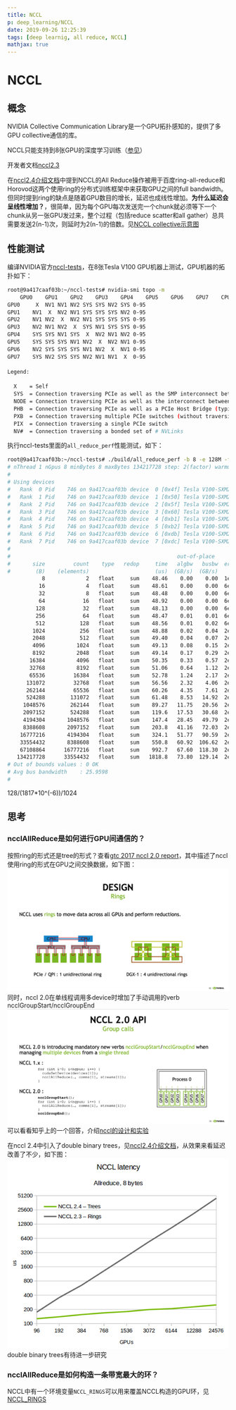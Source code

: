 ```yaml
---
title: NCCL
p: deep_learning/NCCL
date: 2019-09-26 12:25:39
tags: [deep learnig, all reduce, NCCL]
mathjax: true
---
```


# NCCL

## 概念
NVIDIA Collective Communication Library是一个GPU拓扑感知的，提供了多GPU collective通信的库。

NCCL只能支持到8张GPU的深度学习训练（[参见](https://docs.nvidia.com/deeplearning/sdk/introduction/index.html#introduction)）

开发者文档[nccl2.3](https://devblogs.nvidia.com/scaling-deep-learning-training-nccl/)

在[nccl2.4介绍文档](https://devblogs.nvidia.com/massively-scale-deep-learning-training-nccl-2-4/)中提到NCCL的All Reduce操作被用于百度ring-all-reduce和Horovod这两个使用ring的分布式训练框架中来获取GPU之间的full bandwidth。但同时提到ring的缺点是随着GPU数目的增长，延迟也成线性增加。**为什么延迟会呈线性增加？**，很简单，因为每个GPU每次发送完一个chunk就必须等下一个chunk从另一张GPU发过来，整个过程（包括reduce scatter和all gather）总共需要发送2(n-1)次，则延时为2(n-1)的倍数。见[NCCL collective示意图](https://images.nvidia.com/events/sc15/pdfs/NCCL-Woolley.pdf)


## 性能测试
编译NVIDIA官方[nccl-tests](https://github.com/NVIDIA/nccl-tests)，在8张Tesla V100 GPU机器上测试，GPU机器的拓扑如下：
```bash
root@9a417caaf03b:~/nccl-tests# nvidia-smi topo -m
	GPU0	GPU1	GPU2	GPU3	GPU4	GPU5	GPU6	GPU7	CPU Affinity
GPU0	 X 	NV1	NV1	NV2	SYS	SYS	NV2	SYS	0-95
GPU1	NV1	 X 	NV2	NV1	SYS	SYS	SYS	NV2	0-95
GPU2	NV1	NV2	 X 	NV2	NV1	SYS	SYS	SYS	0-95
GPU3	NV2	NV1	NV2	 X 	SYS	NV1	SYS	SYS	0-95
GPU4	SYS	SYS	NV1	SYS	 X 	NV2	NV1	NV2	0-95
GPU5	SYS	SYS	SYS	NV1	NV2	 X 	NV2	NV1	0-95
GPU6	NV2	SYS	SYS	SYS	NV1	NV2	 X 	NV1	0-95
GPU7	SYS	NV2	SYS	SYS	NV2	NV1	NV1	 X 	0-95

Legend:

  X    = Self
  SYS  = Connection traversing PCIe as well as the SMP interconnect between NUMA nodes (e.g., QPI/UPI)
  NODE = Connection traversing PCIe as well as the interconnect between PCIe Host Bridges within a NUMA node
  PHB  = Connection traversing PCIe as well as a PCIe Host Bridge (typically the CPU)
  PXB  = Connection traversing multiple PCIe switches (without traversing the PCIe Host Bridge)
  PIX  = Connection traversing a single PCIe switch
  NV#  = Connection traversing a bonded set of # NVLinks
```
执行nccl-tests里面的`all_reduce_perf`性能测试，如下：
```bash
root@9a417caaf03b:~/nccl-tests# ./build/all_reduce_perf -b 8 -e 128M -f 2 -g 8
# nThread 1 nGpus 8 minBytes 8 maxBytes 134217728 step: 2(factor) warmup iters: 5 iters: 20 validation: 1
#
# Using devices
#   Rank  0 Pid    746 on 9a417caaf03b device  0 [0x4f] Tesla V100-SXM2-16GB
#   Rank  1 Pid    746 on 9a417caaf03b device  1 [0x50] Tesla V100-SXM2-16GB
#   Rank  2 Pid    746 on 9a417caaf03b device  2 [0x5f] Tesla V100-SXM2-16GB
#   Rank  3 Pid    746 on 9a417caaf03b device  3 [0x60] Tesla V100-SXM2-16GB
#   Rank  4 Pid    746 on 9a417caaf03b device  4 [0xb1] Tesla V100-SXM2-16GB
#   Rank  5 Pid    746 on 9a417caaf03b device  5 [0xb2] Tesla V100-SXM2-16GB
#   Rank  6 Pid    746 on 9a417caaf03b device  6 [0xdb] Tesla V100-SXM2-16GB
#   Rank  7 Pid    746 on 9a417caaf03b device  7 [0xdc] Tesla V100-SXM2-16GB
#
#                                                     out-of-place                       in-place
#       size         count    type   redop     time   algbw   busbw  error     time   algbw   busbw  error
#        (B)    (elements)                     (us)  (GB/s)  (GB/s)            (us)  (GB/s)  (GB/s)
           8             2   float     sum    48.46    0.00    0.00  1e-07    48.17    0.00    0.00  1e-07
          16             4   float     sum    48.61    0.00    0.00  6e-08    49.16    0.00    0.00  6e-08
          32             8   float     sum    48.48    0.00    0.00  6e-08    48.14    0.00    0.00  6e-08
          64            16   float     sum    48.92    0.00    0.00  6e-08    48.50    0.00    0.00  6e-08
         128            32   float     sum    48.13    0.00    0.00  6e-08    48.25    0.00    0.00  6e-08
         256            64   float     sum    48.47    0.01    0.01  6e-08    48.50    0.01    0.01  6e-08
         512           128   float     sum    48.56    0.01    0.02  6e-08    48.29    0.01    0.02  6e-08
        1024           256   float     sum    48.88    0.02    0.04  2e-07    48.83    0.02    0.04  2e-07
        2048           512   float     sum    49.40    0.04    0.07  2e-07    49.15    0.04    0.07  2e-07
        4096          1024   float     sum    49.13    0.08    0.15  2e-07    48.97    0.08    0.15  2e-07
        8192          2048   float     sum    49.14    0.17    0.29  2e-07    49.25    0.17    0.29  2e-07
       16384          4096   float     sum    50.35    0.33    0.57  2e-07    49.77    0.33    0.58  2e-07
       32768          8192   float     sum    51.06    0.64    1.12  2e-07    50.78    0.65    1.13  2e-07
       65536         16384   float     sum    52.78    1.24    2.17  2e-07    52.64    1.24    2.18  2e-07
      131072         32768   float     sum    56.56    2.32    4.06  2e-07    55.63    2.36    4.12  2e-07
      262144         65536   float     sum    60.26    4.35    7.61  2e-07    59.48    4.41    7.71  2e-07
      524288        131072   float     sum    61.48    8.53   14.92  2e-07    61.34    8.55   14.96  2e-07
     1048576        262144   float     sum    89.27   11.75   20.56  2e-07    88.45   11.85   20.75  2e-07
     2097152        524288   float     sum    119.6   17.53   30.68  2e-07    116.7   17.97   31.45  2e-07
     4194304       1048576   float     sum    147.4   28.45   49.79  2e-07    145.1   28.91   50.59  2e-07
     8388608       2097152   float     sum    203.8   41.16   72.03  2e-07    204.0   41.12   71.97  2e-07
    16777216       4194304   float     sum    324.1   51.77   90.59  2e-07    325.7   51.51   90.14  2e-07
    33554432       8388608   float     sum    550.8   60.92  106.62  2e-07    553.3   60.64  106.12  2e-07
    67108864      16777216   float     sum    992.7   67.60  118.30  2e-07    995.0   67.45  118.04  2e-07
   134217728      33554432   float     sum   1818.8   73.80  129.14  2e-07   1821.9   73.67  128.92  2e-07
# Out of bounds values : 0 OK
# Avg bus bandwidth    : 25.9598
#
```
128/(1817*10^(-6))/1024

## 思考

### ncclAllReduce是如何进行GPU间通信的？
按照ring的形式还是tree的形式？查看[gtc 2017 nccl 2.0 report](http://on-demand.gputechconf.com/gtc/2017/presentation/s7155-jeaugey-nccl.pdf)，其中描述了nccl使用ring的形式在GPU之间交换数据，如下图：
![](/img/deep_learning/nccl-move-data-using-ring.jpg)
同时，nccl 2.0在单线程调用多device时增加了手动调用的verb ncclGroupStart/ncclGroupEnd
![](/img/deep_learning/nccl2.0-group-device-call.jpg)
可以看看知乎上的一个回答，介绍[nccl的设计和实验](https://www.zhihu.com/question/63219175)

在nccl 2.4中引入了double binary trees，见[nccl2.4介绍文档](https://devblogs.nvidia.com/massively-scale-deep-learning-training-nccl-2-4/)，从效果来看延迟改善了不少，如下图：
![](/img/deep_learning/Summit-Latency.png)
double binary trees有待进一步研究

### ncclAllReduce是如何构造一条带宽最大的环？
NCCL中有一个环境变量`NCCL_RINGS`可以用来覆盖NCCL构造的GPU环，见[NCCL_RINGS](https://docs.nvidia.com/deeplearning/sdk/nccl-developer-guide/docs/env.html#nccl-rings)